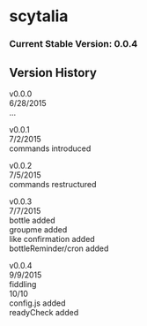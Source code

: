 # scytalia  
  
### Current Stable Version: 0.0.4  
  
## Version History  
  
v0.0.0  
6/28/2015  
...  
  
v0.0.1  
7/2/2015  
commands introduced  
  
v0.0.2  
7/5/2015  
commands restructured  
  
v0.0.3  
7/7/2015  
bottle added  
groupme added  
like confirmation added  
bottleReminder/cron added  
  
v0.0.4  
9/9/2015  
fiddling  
10/10  
config.js added  
readyCheck added  